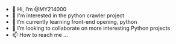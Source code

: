 - 👋 Hi, I’m @MY214000
- 👀 I'm interested in the python crawler project
- 🌱 I’m currently learning front-end opening, python
- 💞️ I’m looking to collaborate on more interesting Python projects
- 📫 How to reach me ...

<!---
MY214000/MY214000 is a ✨ special ✨ repository because its `README.md` (this file) appears on your GitHub profile.
You can click the Preview link to take a look at your changes.
--->
